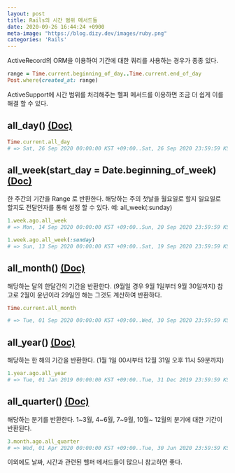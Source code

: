 ```yaml
---
layout: post
title: Rails의 시간 범위 메서드들
date: 2020-09-26 16:44:24 +0900
meta-image: "https://blog.dizy.dev/images/ruby.png"
categories: 'Rails'
---
```


ActiveRecord의 ORM을 이용하여 기간에 대한 쿼리를 사용하는 경우가 종종 있다.

```ruby
range = Time.current.beginning_of_day..Time.current.end_of_day
Post.where(created_at: range)
```

ActiveSupport에 시간 범위를 처리해주는 헬퍼 메서드를 이용하면 조금 더 쉽게 이를 해결 할 수 있다.

## all_day() <a href="https://api.rubyonrails.org/classes/DateAndTime/Calculations.html#method-i-all_day)" rel="noreferrer" target="_blank">(Doc)</a>

```ruby
Time.current.all_day
# => Sat, 26 Sep 2020 00:00:00 KST +09:00..Sat, 26 Sep 2020 23:59:59 KST +09:00
```

## all_week(start_day = Date.beginning_of_week) <a href="https://api.rubyonrails.org/classes/DateAndTime/Calculations.html#method-i-all_week)" rel="noreferrer" target="_blank">(Doc)</a>

한 주간의 기간을 Range 로 반환한다.
해당하는 주의 첫날을 월요일로 할지 일요일로 할지도 전달인자를 통해 설정 할 수 있다. 예: all_week(:sunday)

```ruby
1.week.ago.all_week
# => Mon, 14 Sep 2020 00:00:00 KST +09:00..Sun, 20 Sep 2020 23:59:59 KST +09:00

1.week.ago.all_week(:sunday)
# => Sun, 13 Sep 2020 00:00:00 KST +09:00..Sat, 19 Sep 2020 23:59:59 KST +09:00
```

## all_month() <a href="https://api.rubyonrails.org/classes/DateAndTime/Calculations.html#method-i-all_month" rel="noreferrer" target="_blank">(Doc)</a>

해당하는 달의 한달간의 기간을 반환한다. (9월일 경우 9월 1일부터 9월 30일까지)
참고로 2월이 윤년이라 29일인 해는 그것도 계산하여 반환하다.

```ruby
Time.current.all_month

# => Tue, 01 Sep 2020 00:00:00 KST +09:00..Wed, 30 Sep 2020 23:59:59 KST +09:00
```

## all_year() <a href="https://api.rubyonrails.org/classes/DateAndTime/Calculations.html#method-i-all_year" rel="noreferrer" target="_blank">(Doc)</a>

해당하는 한 해의 기간을 반환한다. (1월 1일 00시부터 12월 31일 오후 11시 59분까지)

```ruby
1.year.ago.all_year 
# => Tue, 01 Jan 2019 00:00:00 KST +09:00..Tue, 31 Dec 2019 23:59:59 KST +09:00
```

## all_quarter() <a href="https://api.rubyonrails.org/classes/DateAndTime/Calculations.html#method-i-all_quarter" rel="noreferrer" target="_blank">(Doc)</a>

해당하는 분기를 반환한다. 1~3월, 4~6월, 7~9월, 10월~ 12월의 분기에 대한 기간이 반환된다.

```ruby
3.month.ago.all_quarter
# => Wed, 01 Apr 2020 00:00:00 KST +09:00..Tue, 30 Jun 2020 23:59:59 KST +09:00
```


이외에도 날짜, 시간과 관련된 헬퍼 메서드들이 많으니 참고하면 좋다.